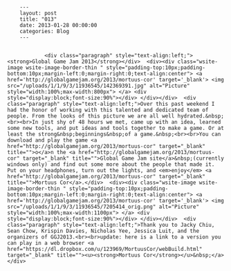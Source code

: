 
        ---
        layout: post
        title: "013"
        date: 2013-01-28 00:00:00 
        categories: Blog
        ---

        
				<div class="paragraph" style="text-align:left;"><strong>Global Game Jam 2013</strong></div>  <div><div class="wsite-image wsite-image-border-thin " style="padding-top:10px;padding-bottom:10px;margin-left:0;margin-right:0;text-align:center"> <a href='http://globalgamejam.org/2013/mortuus-cor' target='_blank'> <img src="/uploads/1/1/9/3/11936545/142369391.jpg" alt="Picture" style="width:100%;max-width:800px"> </a> <div style="display:block;font-size:90%"></div> </div></div>  <div class="paragraph" style="text-align:left;">Over this past weekend I had the honor of working with this talented and dedicated team of people. From the looks of this picture we are all well hydrated.&nbsp;<br><br>In just shy of 48 hours we met, came up with an idea, learned some new tools, and put ideas and tools together to make a game. Or at least the strong&nbsp;beginnings&nbsp;of a game.&nbsp;<br><br>You can download and play the game <a href="http://globalgamejam.org/2013/mortuus-cor" target="_blank" title="">o</a>n the <a href="http://globalgamejam.org/2013/mortuus-cor" target="_blank" title="">Global Game Jam site</a>&nbsp;(currently windows only) and find out some more about the people that made it. Put on your headphones, turn out the lights, and <em>enjoy</em> <a href="http://globalgamejam.org/2013/mortuus-cor" target="_blank" title="">Mortuus Cor</a>.</div>  <div><div class="wsite-image wsite-image-border-thin " style="padding-top:10px;padding-bottom:10px;margin-left:0;margin-right:0;text-align:center"> <a href='http://globalgamejam.org/2013/mortuus-cor' target='_blank'> <img src="/uploads/1/1/9/3/11936545/7205414_orig.png" alt="Picture" style="width:100%;max-width:1100px"> </a> <div style="display:block;font-size:90%"></div> </div></div>  <div class="paragraph" style="text-align:left;">Thank you to Jacky Chiu, Sean Chow, Krispin Davies, Nicholas Yee, Jessica Luit, and the organizers of GGJ2013.<br><br>update: here is a link to a version you can play in a web browser <a href="https://dl.dropbox.com/u/123969/MortuusCor/webBuild.html" target="_blank" title=""><u><strong>Mortuus Cor</strong></u>&nbsp;</a></div>

		
        